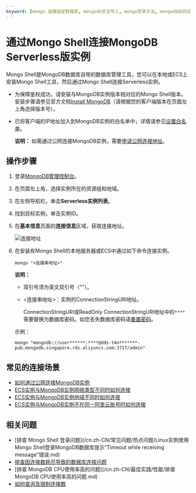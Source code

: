 ```yaml
---
keyword: [mongo 连接指定数据库, mongodb安全写入, mongo登录方法, mongodb如何连接, mongo密码登录连接数据库]
---
```


# 通过Mongo Shell连接MongoDB Serverless版实例

Mongo Shell是MongoDB数据库自带的数据库管理工具，您可以在本地或ECS上安装Mongo Shell工具，然后通过Mongo Shell连接Serverless实例。

-   为保障鉴权成功，请安装与MongoDB实例版本相对应的Mongo Shell版本。安装步骤请参见官方文档[Install MongoDB](https://docs.mongodb.com/manual/installation/)（请根据您的客户端版本在页面左上角选择版本号）。
-   已将客户端的IP地址加入到MongoDB实例的白名单中，详情请参见[设置白名单]()。

    **说明：** 如需通过公网连接MongoDB实例，需要[申请公网连接地址]()。


## 操作步骤

1.  登录[MongoDB管理控制台](https://mongodb.console.aliyun.com/)。

2.  在页面左上角，选择实例所在的资源组和地域。

3.  在左侧导航栏，单击**Serverless实例列表**。

4.  找到目标实例，单击实例ID。

5.  在**基本信息**页面的**连接信息**区域，获取连接地址。

    ![连接地址](https://static-aliyun-doc.oss-accelerate.aliyuncs.com/assets/img/zh-CN/5215322061/p171187.png)

6.  在安装有Mongo Shell的本地服务器或ECS中通过如下命令连接实例。

    ```
    mongo "<连接串地址>"
    ```

    **说明：**

    -   双引号须为英文双引号（""）。
    -   <连接串地址\>：实例的ConnectionStringURI地址。

        ConnectionStringURI或ReadOnly ConnectionStringURI地址中的`****`需要替换为数据库密码。如您丢失数据库密码请[重置密码]()。

    示例：

    ```
    mongo "mongodb://user******:****@dds-t4n*******-pub.mongodb.singapore.rds.aliyuncs.com:3717/admin"
    ```


## 常见的连接场景

-   [如何通过公网连接MongoDB实例](/cn.zh-CN/用户指南/连接实例/如何通过公网连接MongoDB实例.md)
-   [ECS实例与MongoDB实例网络类型不同时如何连接](/cn.zh-CN/用户指南/连接实例/ECS实例与MongoDB实例网络类型不同时如何连接.md)
-   [ECS实例与MongoDB实例地域不同时如何连接](/cn.zh-CN/用户指南/连接实例/ECS实例与MongoDB实例地域不同时如何连接.md)
-   [ECS实例与MongoDB实例不在同一阿里云账号时如何连接](/cn.zh-CN/用户指南/连接实例/ECS实例与MongoDB实例不在同一阿里云账号时如何连接.md)

## 相关问题

-   [排查 Mongo Shell 登录问题](/cn.zh-CN/常见问题/热点问题/Linux实例使用Mongo Shell登录MongoDB数据库提示“Timeout while receiving message”错误.md)
-   [排查因连接数耗尽导致的数据库连接问题](/cn.zh-CN/常见问题/热点问题/排查因连接数耗尽导致的数据库连接问题.md)
-   [排查 MongoDB CPU使用率高的问题](/cn.zh-CN/最佳实践/性能/排查MongoDB CPU使用率高的问题.md)
-   [如何查询及限制连接数](/cn.zh-CN/常见问题/热点问题/如何查询及限制MongoDB实例的连接数.md)

